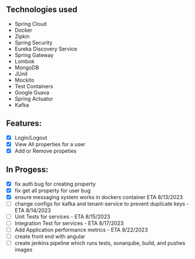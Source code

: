 ## Technologies used 
- Spring Cloud
- Docker
- Zipkin
- Spring Security
- Eureka Discovery Service
- Spring Gateway
- Lombok
- MongoDB
- JUnit
- Mockito
- Test Containers
- Google Guava
- Spring Actuator
- Kafka

## Features:
- [x] Login/Logout
- [x] View All properties for a user
- [x] Add or Remove propeties
## In Progess:
- [x] fix auth bug for creating property
- [x] fix get all property for user bug
- [x] ensure messaging system works in dockers container ETA 8/13/2023
- [ ] change configs for kafka and tenant-service to prevent duplicate keys - ETA 8/14/2023
- [ ] Unit Tests for services - ETA 8/15/2023
- [ ] Integration Test for services - ETA 8/17/2023
- [ ] Add Application performance metrics - ETA 8/22/2023
- [ ] create front end with angular
- [ ] create jenkins pipeline which runs tests, sonarqube, build, and pushes images
